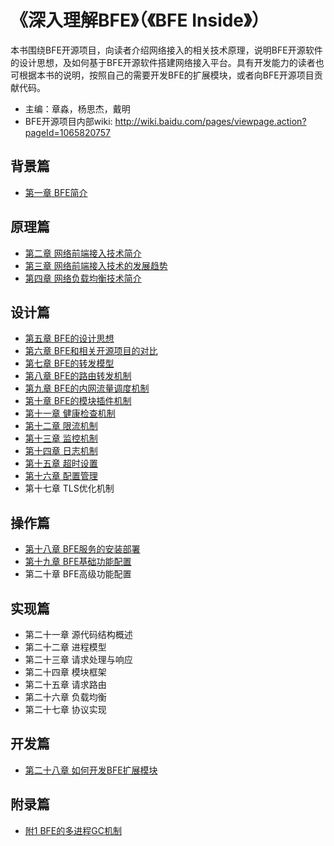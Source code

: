 # 《深入理解BFE》（《BFE Inside》）
本书围绕BFE开源项目，向读者介绍网络接入的相关技术原理，说明BFE开源软件的设计思想，及如何基于BFE开源软件搭建网络接入平台。具有开发能力的读者也可根据本书的说明，按照自己的需要开发BFE的扩展模块，或者向BFE开源项目贡献代码。

+ 主编：章淼，杨思杰，戴明
+ BFE开源项目内部wiki: http://wiki.baidu.com/pages/viewpage.action?pageId=1065820757

## 背景篇
+ [第一章 BFE简介](./background/what-is-bfe.md)

## 原理篇
+ [第二章 网络前端接入技术简介](./frontend_principle/introduction/introduction.md)
+ [第三章 网络前端接入技术的发展趋势](./frontend_principle/trend/trend.md)
+ [第四章 网络负载均衡技术简介](./frontend_principle/load_balance/load_balance.md)

## 设计篇
+ [第五章 BFE的设计思想](./design/ideas/ideas.md)
+ [第六章 BFE和相关开源项目的对比](./design/comparison/comparison.md)
+ [第七章 BFE的转发模型](./design/model/model.md)
+ [第八章 BFE的路由转发机制](./design/route/route.md)
+ [第九章 BFE的内网流量调度机制](./design/gslb/gslb.md)
+ [第十章 BFE的模块插件机制](./design/module/module.md)
+ [第十一章 健康检查机制](./design/health_check/health_check.md)
+ [第十二章 限流机制](./design/limit/limit.md)
+ [第十三章 监控机制](./design/monitor/monitor.md)
+ [第十四章 日志机制](./design/log/log.md)
+ [第十五章 超时设置](./design/timeout/timeout.md)
+ [第十六章 配置管理](./design/configuration/configuration.md)
+ 第十七章 TLS优化机制

## 操作篇
+ [第十八章 BFE服务的安装部署](./operation/installation/installation.md)
+ [第十九章 BFE基础功能配置](./operation/configuration/config_basic.md)
+ 第二十章 BFE高级功能配置

## 实现篇
+ 第二十一章 源代码结构概述
+ 第二十二章 进程模型
+ 第二十三章 请求处理与响应
+ 第二十四章 模块框架
+ 第二十五章 请求路由
+ 第二十六章 负载均衡
+ 第二十七章 协议实现

## 开发篇
+ [第二十八章 如何开发BFE扩展模块](./develop/how_to_write_module/how_to_write_module.md)

## 附录篇
+ [附1 BFE的多进程GC机制](./appendix/multi_process_gc/multi_process_gc.md)
